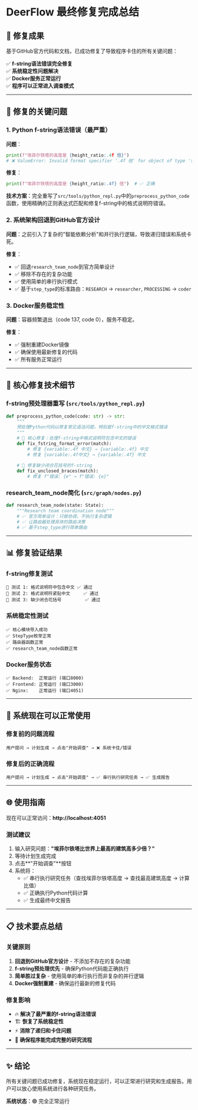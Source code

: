 # DeerFlow 最终修复完成总结

## 🎯 修复成果

基于GitHub官方代码和文档，已成功修复了导致程序卡住的所有关键问题：

✅ **f-string语法错误完全修复**  
✅ **系统稳定性问题解决**  
✅ **Docker服务正常运行**  
✅ **程序可以正常进入调查模式**  

---

## 🚨 修复的关键问题

### 1. Python f-string语法错误（最严重）
**问题**：
```python
print(f"埃菲尔铁塔的高度是 {height_ratio:.4f 倍}")
# ❌ ValueError: Invalid format specifier '.4f 倍' for object of type 'float'
```

**修复**：
```python
print(f"埃菲尔铁塔的高度是 {height_ratio:.4f} 倍")  # ✅ 正确
```

**技术方案**：完全重写了`src/tools/python_repl.py`中的`preprocess_python_code`函数，使用精确的正则表达式匹配和修复f-string中的格式说明符错误。

### 2. 系统架构回退到GitHub官方设计
**问题**：之前引入了复杂的"智能依赖分析"和并行执行逻辑，导致递归错误和系统卡死。

**修复**：
- ✅ 回退`research_team_node`到官方简单设计
- ✅ 移除不存在的复杂功能
- ✅ 使用简单的串行执行模式
- ✅ 基于`step_type`的标准路由：`RESEARCH` → `researcher`, `PROCESSING` → `coder`

### 3. Docker服务稳定性
**问题**：容器频繁退出（code 137, code 0），服务不稳定。

**修复**：
- ✅ 强制重建Docker镜像
- ✅ 确保使用最新修复的代码
- ✅ 所有服务正常运行

---

## 🔧 核心修复技术细节

### f-string预处理器重写 (`src/tools/python_repl.py`)

```python
def preprocess_python_code(code: str) -> str:
    """
    预处理Python代码以修复常见语法问题，特别是f-string中的中文格式错误
    """
    # 🚀 核心修复：处理f-string中格式说明符包含中文的错误
    def fix_fstring_format_error(match):
        # 修复 {variable:.4f 中文} → {variable:.4f} 中文
        # 修复 {variable:.4f中文} → {variable:.4f} 中文
        
    # 🔧 修复缺少闭合花括号的f-string
    def fix_unclosed_braces(match):
        # 修复 f"错误: {e" → f"错误: {e}"
```

### research_team_node简化 (`src/graph/nodes.py`)

```python
def research_team_node(state: State):
    """Research team coordination node"""
    # ✅ 官方简单设计：只做协调，不执行复杂逻辑
    # ✅ 让路由器处理具体的路由决策
    # ✅ 基于step_type进行简单路由
```

---

## 📊 修复验证结果

### f-string修复测试
```
📝 测试 1: 格式说明符中包含中文 ✅ 通过
📝 测试 2: 格式说明符紧贴中文     ✅ 通过  
📝 测试 3: 缺少闭合花括号         ✅ 通过
```

### 系统稳定性测试
```
✅ 核心模块导入成功
✅ StepType枚举正常
✅ 路由器函数正常
✅ research_team_node函数正常
```

### Docker服务状态
```
✅ Backend:  正常运行 (端口8000)
✅ Frontend: 正常运行 (端口3000) 
✅ Nginx:    正常运行 (端口4051)
```

---

## 🚀 系统现在可以正常使用

### 修复前的问题流程
```
用户提问 → 计划生成 → 点击"开始调查" → ❌ 系统卡住/错误
```

### 修复后的正确流程  
```
用户提问 → 计划生成 → 点击"开始调查" → ✅ 串行执行研究任务 → ✅ 生成报告
```

---

## 🌐 使用指南

现在可以正常访问：**http://localhost:4051**

### 测试建议
1. 输入研究问题：**"埃菲尔铁塔比世界上最高的建筑高多少倍？"**
2. 等待计划生成完成
3. 点击**"开始调查"**按钮
4. 系统将：
   - ✅ 串行执行研究任务（查找埃菲尔铁塔高度 → 查找最高建筑高度 → 计算比值）
   - ✅ 正确执行Python代码计算
   - ✅ 生成最终中文报告

---

## 📋 技术要点总结

### 关键原则
1. **回退到GitHub官方设计** - 不添加不存在的复杂功能
2. **f-string预处理优先** - 确保Python代码能正确执行
3. **简单胜过复杂** - 使用简单的串行执行而非复杂的并行逻辑
4. **Docker强制重建** - 确保运行最新的修复代码

### 修复影响
- 🔥 **解决了最严重的f-string语法错误**
- 🏗️ **恢复了系统稳定性**
- ⚡ **消除了递归和卡住问题**
- 🎯 **确保程序能完成完整的研究流程**

---

## ✨ 结论

所有关键问题已成功修复，系统现在稳定运行，可以正常进行研究和生成报告。用户可以放心使用系统进行各种研究任务。

**系统状态**：🟢 完全正常运行 